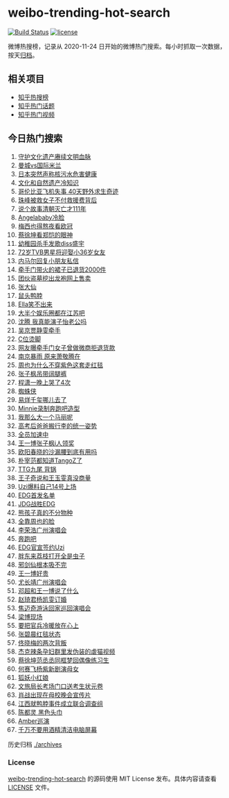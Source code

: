 # weibo-trending-hot-search

[![Build Status](https://github.com/justjavac/weibo-trending-hot-search/workflows/ci/badge.svg?branch=master)](https://github.com/justjavac/weibo-trending-hot-search/actions)
[![license](https://img.shields.io/github/license/justjavac/weibo-trending-hot-search)](https://github.com/justjavac/weibo-trending-hot-search/blob/master/LICENSE)

微博热搜榜，记录从 2020-11-24 日开始的微博热门搜索。每小时抓取一次数据，按天[归档](./archives)。

## 相关项目

- [知乎热搜榜](https://github.com/justjavac/zhihu-trending-top-search)
- [知乎热门话题](https://github.com/justjavac/zhihu-trending-hot-questions)
- [知乎热门视频](https://github.com/justjavac/zhihu-trending-hot-video)

## 今日热门搜索

<!-- BEGIN -->
<!-- 最后更新时间 Sun Jun 11 2023 04:14:28 GMT+0800 (China Standard Time) -->

1. [守护文化遗产赓续文明血脉](https://s.weibo.com//weibo?q=%23%E5%AE%88%E6%8A%A4%E6%96%87%E5%8C%96%E9%81%97%E4%BA%A7%E8%B5%93%E7%BB%AD%E6%96%87%E6%98%8E%E8%A1%80%E8%84%89%23&Refer=new_time)
1. [曼城vs国际米兰](https://s.weibo.com//weibo?q=%23%E6%9B%BC%E5%9F%8Evs%E5%9B%BD%E9%99%85%E7%B1%B3%E5%85%B0%23&t=31&band_rank=20&Refer=top)
1. [日本突然声称核污水危害健康](https://s.weibo.com//weibo?q=%23%E6%97%A5%E6%9C%AC%E7%AA%81%E7%84%B6%E5%A3%B0%E7%A7%B0%E6%A0%B8%E6%B1%A1%E6%B0%B4%E5%8D%B1%E5%AE%B3%E5%81%A5%E5%BA%B7%23&t=31&band_rank=39&Refer=top)
1. [文化和自然遗产冷知识](https://s.weibo.com//weibo?q=%23%E6%96%87%E5%8C%96%E5%92%8C%E8%87%AA%E7%84%B6%E9%81%97%E4%BA%A7%E5%86%B7%E7%9F%A5%E8%AF%86%23&t=31&band_rank=3&Refer=top)
1. [哥伦比亚飞机失事 40天野外求生奇迹](https://s.weibo.com//weibo?q=%E5%93%A5%E4%BC%A6%E6%AF%94%E4%BA%9A%E9%A3%9E%E6%9C%BA%E5%A4%B1%E4%BA%8B%2040%E5%A4%A9%E9%87%8E%E5%A4%96%E6%B1%82%E7%94%9F%E5%A5%87%E8%BF%B9&t=31&band_rank=2&Refer=top)
1. [珠峰被救女子不付救援费背后](https://s.weibo.com//weibo?q=%23%E7%8F%A0%E5%B3%B0%E8%A2%AB%E6%95%91%E5%A5%B3%E5%AD%90%E4%B8%8D%E4%BB%98%E6%95%91%E6%8F%B4%E8%B4%B9%E8%83%8C%E5%90%8E%23&t=31&band_rank=11&Refer=top)
1. [说个故事清朝灭亡才111年](https://s.weibo.com//weibo?q=%E8%AF%B4%E4%B8%AA%E6%95%85%E4%BA%8B%E6%B8%85%E6%9C%9D%E7%81%AD%E4%BA%A1%E6%89%8D111%E5%B9%B4&t=31&band_rank=10&Refer=top)
1. [Angelababy冷脸](https://s.weibo.com//weibo?q=Angelababy%E5%86%B7%E8%84%B8&t=31&band_rank=1&Refer=top)
1. [梅西也得熬夜看欧冠](https://s.weibo.com//weibo?q=%E6%A2%85%E8%A5%BF%E4%B9%9F%E5%BE%97%E7%86%AC%E5%A4%9C%E7%9C%8B%E6%AC%A7%E5%86%A0&t=31&band_rank=29&Refer=top)
1. [蔡徐坤看郑恺的眼神](https://s.weibo.com//weibo?q=%23%E8%94%A1%E5%BE%90%E5%9D%A4%E7%9C%8B%E9%83%91%E6%81%BA%E7%9A%84%E7%9C%BC%E7%A5%9E%23&t=31&band_rank=7&Refer=top)
1. [幼稚园杀手发歌diss盛宇](https://s.weibo.com//weibo?q=%E5%B9%BC%E7%A8%9A%E5%9B%AD%E6%9D%80%E6%89%8B%E5%8F%91%E6%AD%8Cdiss%E7%9B%9B%E5%AE%87&t=31&band_rank=9&Refer=top)
1. [72岁TVB男星将迎娶小36岁女友](https://s.weibo.com//weibo?q=%2372%E5%B2%81TVB%E7%94%B7%E6%98%9F%E5%B0%86%E8%BF%8E%E5%A8%B6%E5%B0%8F36%E5%B2%81%E5%A5%B3%E5%8F%8B%23&t=31&band_rank=13&Refer=top)
1. [内马尔回复小朋友私信](https://s.weibo.com//weibo?q=%E5%86%85%E9%A9%AC%E5%B0%94%E5%9B%9E%E5%A4%8D%E5%B0%8F%E6%9C%8B%E5%8F%8B%E7%A7%81%E4%BF%A1&t=31&band_rank=30&Refer=top)
1. [牵手门带火的裙子已退货2000件](https://s.weibo.com//weibo?q=%23%E7%89%B5%E6%89%8B%E9%97%A8%E5%B8%A6%E7%81%AB%E7%9A%84%E8%A3%99%E5%AD%90%E5%B7%B2%E9%80%80%E8%B4%A72000%E4%BB%B6%23&t=31&band_rank=8&Refer=top)
1. [团伙盗墓挖出龙袍网上售卖](https://s.weibo.com//weibo?q=%23%E5%9B%A2%E4%BC%99%E7%9B%97%E5%A2%93%E6%8C%96%E5%87%BA%E9%BE%99%E8%A2%8D%E7%BD%91%E4%B8%8A%E5%94%AE%E5%8D%96%23&t=31&band_rank=27&Refer=top)
1. [张大仙](https://s.weibo.com//weibo?q=%E5%BC%A0%E5%A4%A7%E4%BB%99&t=31&band_rank=4&Refer=top)
1. [鼠头鸭脖](https://s.weibo.com//weibo?q=%E9%BC%A0%E5%A4%B4%E9%B8%AD%E8%84%96&t=31&band_rank=47&Refer=top)
1. [Ella笑不出来](https://s.weibo.com//weibo?q=%23Ella%E7%AC%91%E4%B8%8D%E5%87%BA%E6%9D%A5%23&t=31&band_rank=18&Refer=top)
1. [大半个娱乐圈都在江苏吧](https://s.weibo.com//weibo?q=%23%E5%A4%A7%E5%8D%8A%E4%B8%AA%E5%A8%B1%E4%B9%90%E5%9C%88%E9%83%BD%E5%9C%A8%E6%B1%9F%E8%8B%8F%E5%90%A7%23&t=31&band_rank=27&Refer=top)
1. [沈腾 我真能演子怡老公吗](https://s.weibo.com//weibo?q=%E6%B2%88%E8%85%BE%20%E6%88%91%E7%9C%9F%E8%83%BD%E6%BC%94%E5%AD%90%E6%80%A1%E8%80%81%E5%85%AC%E5%90%97&t=31&band_rank=5&Refer=top)
1. [吴京贾静雯牵手](https://s.weibo.com//weibo?q=%23%E5%90%B4%E4%BA%AC%E8%B4%BE%E9%9D%99%E9%9B%AF%E7%89%B5%E6%89%8B%23&t=31&band_rank=12&Refer=top)
1. [C位烫脚](https://s.weibo.com//weibo?q=C%E4%BD%8D%E7%83%AB%E8%84%9A&t=31&band_rank=41&Refer=top)
1. [网友曝牵手门女子曾做微商拒退货款](https://s.weibo.com//weibo?q=%23%E7%BD%91%E5%8F%8B%E6%9B%9D%E7%89%B5%E6%89%8B%E9%97%A8%E5%A5%B3%E5%AD%90%E6%9B%BE%E5%81%9A%E5%BE%AE%E5%95%86%E6%8B%92%E9%80%80%E8%B4%A7%E6%AC%BE%23&t=31&band_rank=15&Refer=top)
1. [南京暴雨 原来萧敬腾在](https://s.weibo.com//weibo?q=%E5%8D%97%E4%BA%AC%E6%9A%B4%E9%9B%A8%20%E5%8E%9F%E6%9D%A5%E8%90%A7%E6%95%AC%E8%85%BE%E5%9C%A8&t=31&band_rank=19&Refer=top)
1. [周也为什么不穿紫色这套走红毯](https://s.weibo.com//weibo?q=%E5%91%A8%E4%B9%9F%E4%B8%BA%E4%BB%80%E4%B9%88%E4%B8%8D%E7%A9%BF%E7%B4%AB%E8%89%B2%E8%BF%99%E5%A5%97%E8%B5%B0%E7%BA%A2%E6%AF%AF&t=31&band_rank=26&Refer=top)
1. [张子枫吊带阔腿裤](https://s.weibo.com//weibo?q=%23%E5%BC%A0%E5%AD%90%E6%9E%AB%E5%90%8A%E5%B8%A6%E9%98%94%E8%85%BF%E8%A3%A4%23&t=31&band_rank=14&Refer=top)
1. [程潇一晚上哭了4次](https://s.weibo.com//weibo?q=%23%E7%A8%8B%E6%BD%87%E4%B8%80%E6%99%9A%E4%B8%8A%E5%93%AD%E4%BA%864%E6%AC%A1%23&t=31&band_rank=37&Refer=top)
1. [蜘蛛侠](https://s.weibo.com//weibo?q=%E8%9C%98%E8%9B%9B%E4%BE%A0&t=31&band_rank=27&Refer=top)
1. [易烊千玺哪儿去了](https://s.weibo.com//weibo?q=%23%E6%98%93%E7%83%8A%E5%8D%83%E7%8E%BA%E5%93%AA%E5%84%BF%E5%8E%BB%E4%BA%86%23&t=31&band_rank=31&Refer=top)
1. [Minnie录制奔跑吧造型](https://s.weibo.com//weibo?q=%23Minnie%E5%BD%95%E5%88%B6%E5%A5%94%E8%B7%91%E5%90%A7%E9%80%A0%E5%9E%8B%23&t=31&band_rank=15&Refer=top)
1. [我那么大一个马丽呢](https://s.weibo.com//weibo?q=%E6%88%91%E9%82%A3%E4%B9%88%E5%A4%A7%E4%B8%80%E4%B8%AA%E9%A9%AC%E4%B8%BD%E5%91%A2&t=31&band_rank=35&Refer=top)
1. [高考后爸爸搬行李的统一姿势](https://s.weibo.com//weibo?q=%23%E9%AB%98%E8%80%83%E5%90%8E%E7%88%B8%E7%88%B8%E6%90%AC%E8%A1%8C%E6%9D%8E%E7%9A%84%E7%BB%9F%E4%B8%80%E5%A7%BF%E5%8A%BF%23&t=31&band_rank=26&Refer=top)
1. [全员加速中](https://s.weibo.com//weibo?q=%E5%85%A8%E5%91%98%E5%8A%A0%E9%80%9F%E4%B8%AD&t=31&band_rank=43&Refer=top)
1. [王一博张子枫i人领奖](https://s.weibo.com//weibo?q=%23%E7%8E%8B%E4%B8%80%E5%8D%9A%E5%BC%A0%E5%AD%90%E6%9E%ABi%E4%BA%BA%E9%A2%86%E5%A5%96%23&t=31&band_rank=21&Refer=top)
1. [欧阳春晓的沙漏腰到底有用吗](https://s.weibo.com//weibo?q=%E6%AC%A7%E9%98%B3%E6%98%A5%E6%99%93%E7%9A%84%E6%B2%99%E6%BC%8F%E8%85%B0%E5%88%B0%E5%BA%95%E6%9C%89%E7%94%A8%E5%90%97&t=31&band_rank=23&Refer=top)
1. [朴宰范都知道TangoZ了](https://s.weibo.com//weibo?q=%23%E6%9C%B4%E5%AE%B0%E8%8C%83%E9%83%BD%E7%9F%A5%E9%81%93TangoZ%E4%BA%86%23&t=31&band_rank=28&Refer=top)
1. [TTG九尾 背锅](https://s.weibo.com//weibo?q=TTG%E4%B9%9D%E5%B0%BE%20%E8%83%8C%E9%94%85&t=31&band_rank=37&Refer=top)
1. [王子奇说和王玉雯真没商量](https://s.weibo.com//weibo?q=%23%E7%8E%8B%E5%AD%90%E5%A5%87%E8%AF%B4%E5%92%8C%E7%8E%8B%E7%8E%89%E9%9B%AF%E7%9C%9F%E6%B2%A1%E5%95%86%E9%87%8F%23&t=31&band_rank=42&Refer=top)
1. [Uzi爆料自己14号上场](https://s.weibo.com//weibo?q=%23Uzi%E7%88%86%E6%96%99%E8%87%AA%E5%B7%B114%E5%8F%B7%E4%B8%8A%E5%9C%BA%23&t=31&band_rank=50&Refer=top)
1. [EDG首发名单](https://s.weibo.com//weibo?q=%23EDG%E9%A6%96%E5%8F%91%E5%90%8D%E5%8D%95%23&t=31&band_rank=38&Refer=top)
1. [JDG战胜EDG](https://s.weibo.com//weibo?q=%23JDG%E6%88%98%E8%83%9CEDG%23&t=31&band_rank=49&Refer=top)
1. [熊孩子真的不分物种](https://s.weibo.com//weibo?q=%23%E7%86%8A%E5%AD%A9%E5%AD%90%E7%9C%9F%E7%9A%84%E4%B8%8D%E5%88%86%E7%89%A9%E7%A7%8D%23&t=31&band_rank=35&Refer=top)
1. [全靠周也的脸](https://s.weibo.com//weibo?q=%E5%85%A8%E9%9D%A0%E5%91%A8%E4%B9%9F%E7%9A%84%E8%84%B8&t=31&band_rank=16&Refer=top)
1. [李荣浩广州演唱会](https://s.weibo.com//weibo?q=%E6%9D%8E%E8%8D%A3%E6%B5%A9%E5%B9%BF%E5%B7%9E%E6%BC%94%E5%94%B1%E4%BC%9A&t=31&band_rank=22&Refer=top)
1. [奔跑吧](https://s.weibo.com//weibo?q=%E5%A5%94%E8%B7%91%E5%90%A7&t=31&band_rank=44&Refer=top)
1. [EDG官宣签约Uzi](https://s.weibo.com//weibo?q=%23EDG%E5%AE%98%E5%AE%A3%E7%AD%BE%E7%BA%A6Uzi%23&t=31&band_rank=40&Refer=top)
1. [胖东来荔枝打开全是虫子](https://s.weibo.com//weibo?q=%23%E8%83%96%E4%B8%9C%E6%9D%A5%E8%8D%94%E6%9E%9D%E6%89%93%E5%BC%80%E5%85%A8%E6%98%AF%E8%99%AB%E5%AD%90%23&t=31&band_rank=24&Refer=top)
1. [邪剑仙根本吸不完](https://s.weibo.com//weibo?q=%E9%82%AA%E5%89%91%E4%BB%99%E6%A0%B9%E6%9C%AC%E5%90%B8%E4%B8%8D%E5%AE%8C&t=31&band_rank=25&Refer=top)
1. [王一博好贵](https://s.weibo.com//weibo?q=%23%E7%8E%8B%E4%B8%80%E5%8D%9A%E5%A5%BD%E8%B4%B5%23&t=31&band_rank=6&Refer=top)
1. [尤长靖广州演唱会](https://s.weibo.com//weibo?q=%23%E5%B0%A4%E9%95%BF%E9%9D%96%E5%B9%BF%E5%B7%9E%E6%BC%94%E5%94%B1%E4%BC%9A%23&t=31&band_rank=49&Refer=top)
1. [邓超和王一博说了什么](https://s.weibo.com//weibo?q=%23%E9%82%93%E8%B6%85%E5%92%8C%E7%8E%8B%E4%B8%80%E5%8D%9A%E8%AF%B4%E4%BA%86%E4%BB%80%E4%B9%88%23&t=31&band_rank=42&Refer=top)
1. [赵琦君杨凯雯订婚](https://s.weibo.com//weibo?q=%E8%B5%B5%E7%90%A6%E5%90%9B%E6%9D%A8%E5%87%AF%E9%9B%AF%E8%AE%A2%E5%A9%9A&t=31&band_rank=33&Refer=top)
1. [焦迈奇游泳回家巡回演唱会](https://s.weibo.com//weibo?q=%23%E7%84%A6%E8%BF%88%E5%A5%87%E6%B8%B8%E6%B3%B3%E5%9B%9E%E5%AE%B6%E5%B7%A1%E5%9B%9E%E6%BC%94%E5%94%B1%E4%BC%9A%23&t=31&band_rank=34&Refer=top)
1. [梁博现场](https://s.weibo.com//weibo?q=%E6%A2%81%E5%8D%9A%E7%8E%B0%E5%9C%BA&t=31&band_rank=32&Refer=top)
1. [要把官兵冷暖放在心上](https://s.weibo.com//weibo?q=%23%E8%A6%81%E6%8A%8A%E5%AE%98%E5%85%B5%E5%86%B7%E6%9A%96%E6%94%BE%E5%9C%A8%E5%BF%83%E4%B8%8A%23&Refer=new_time)
1. [张碧晨红毯状态](https://s.weibo.com//weibo?q=%23%E5%BC%A0%E7%A2%A7%E6%99%A8%E7%BA%A2%E6%AF%AF%E7%8A%B6%E6%80%81%23&t=31&band_rank=41&Refer=top)
1. [佟晓梅的两次背叛](https://s.weibo.com//weibo?q=%23%E4%BD%9F%E6%99%93%E6%A2%85%E7%9A%84%E4%B8%A4%E6%AC%A1%E8%83%8C%E5%8F%9B%23&t=31&band_rank=36&Refer=top)
1. [杰克辣条孕妇群里发伪装的虐猫视频](https://s.weibo.com//weibo?q=%E6%9D%B0%E5%85%8B%E8%BE%A3%E6%9D%A1%E5%AD%95%E5%A6%87%E7%BE%A4%E9%87%8C%E5%8F%91%E4%BC%AA%E8%A3%85%E7%9A%84%E8%99%90%E7%8C%AB%E8%A7%86%E9%A2%91&t=31&band_rank=11&Refer=top)
1. [蔡徐坤范丞丞同框梦回偶像练习生](https://s.weibo.com//weibo?q=%23%E8%94%A1%E5%BE%90%E5%9D%A4%E8%8C%83%E4%B8%9E%E4%B8%9E%E5%90%8C%E6%A1%86%E6%A2%A6%E5%9B%9E%E5%81%B6%E5%83%8F%E7%BB%83%E4%B9%A0%E7%94%9F%23&t=31&band_rank=34&Refer=top)
1. [何赛飞杨紫新剧演母女](https://s.weibo.com//weibo?q=%23%E4%BD%95%E8%B5%9B%E9%A3%9E%E6%9D%A8%E7%B4%AB%E6%96%B0%E5%89%A7%E6%BC%94%E6%AF%8D%E5%A5%B3%23&t=31&band_rank=41&Refer=top)
1. [狐妖小红娘](https://s.weibo.com//weibo?q=%E7%8B%90%E5%A6%96%E5%B0%8F%E7%BA%A2%E5%A8%98&t=31&band_rank=44&Refer=top)
1. [文旅局长考场门口送考生状元卷](https://s.weibo.com//weibo?q=%23%E6%96%87%E6%97%85%E5%B1%80%E9%95%BF%E8%80%83%E5%9C%BA%E9%97%A8%E5%8F%A3%E9%80%81%E8%80%83%E7%94%9F%E7%8A%B6%E5%85%83%E5%8D%B7%23&t=31&band_rank=49&Refer=top)
1. [肖战出现在母校晚会宣传片](https://s.weibo.com//weibo?q=%23%E8%82%96%E6%88%98%E5%87%BA%E7%8E%B0%E5%9C%A8%E6%AF%8D%E6%A0%A1%E6%99%9A%E4%BC%9A%E5%AE%A3%E4%BC%A0%E7%89%87%23&t=31&band_rank=17&Refer=top)
1. [江西就鸭脖事件成立联合调查组](https://s.weibo.com//weibo?q=%23%E6%B1%9F%E8%A5%BF%E5%B0%B1%E9%B8%AD%E8%84%96%E4%BA%8B%E4%BB%B6%E6%88%90%E7%AB%8B%E8%81%94%E5%90%88%E8%B0%83%E6%9F%A5%E7%BB%84%23&t=31&band_rank=30&Refer=top)
1. [陈都灵 黑色头巾](https://s.weibo.com//weibo?q=%E9%99%88%E9%83%BD%E7%81%B5%20%E9%BB%91%E8%89%B2%E5%A4%B4%E5%B7%BE&t=31&band_rank=45&Refer=top)
1. [Amber巡演](https://s.weibo.com//weibo?q=Amber%E5%B7%A1%E6%BC%94&t=31&band_rank=46&Refer=top)
1. [千万不要用酒精清洁电脑屏幕](https://s.weibo.com//weibo?q=%23%E5%8D%83%E4%B8%87%E4%B8%8D%E8%A6%81%E7%94%A8%E9%85%92%E7%B2%BE%E6%B8%85%E6%B4%81%E7%94%B5%E8%84%91%E5%B1%8F%E5%B9%95%23&t=31&band_rank=48&Refer=top)

<!-- END -->

历史归档 [./archives](./archives)

### License

[weibo-trending-hot-search](https://github.com/justjavac/weibo-trending-hot-search) 的源码使用 MIT License
发布。具体内容请查看 [LICENSE](./LICENSE) 文件。
